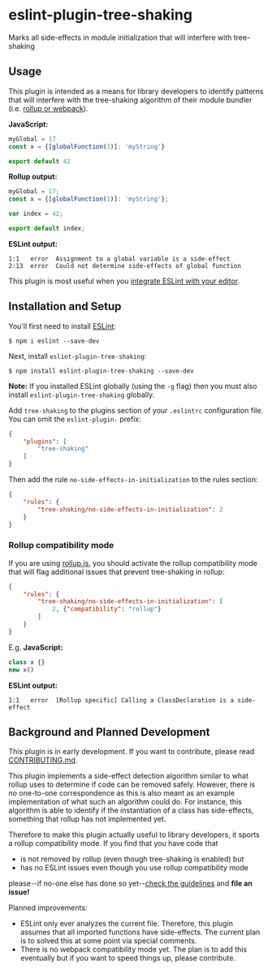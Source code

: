 # eslint-plugin-tree-shaking

Marks all side-effects in module initialization that will interfere with tree-shaking

## Usage

This plugin is intended as a means for library developers to identify patterns that will
interfere with the tree-shaking algorithm of their module bundler (i.e.
[rollup or webpack](https://medium.com/webpack/webpack-and-rollup-the-same-but-different-a41ad427058c)).

**JavaScript:**
```javascript
myGlobal = 17
const x = {[globalFunction(1)]: 'myString'}

export default 42
```

**Rollup output:**
```javascript
myGlobal = 17;
const x = {[globalFunction(1)]: 'myString'};

var index = 42;

export default index;
```

**ESLint output:**
```
1:1   error  Assignment to a global variable is a side-effect
2:13  error  Could not determine side-effects of global function
```

This plugin is most useful when you
[integrate ESLint with your editor](http://eslint.org/docs/user-guide/integrations).

## Installation and Setup

You'll first need to install [ESLint](http://eslint.org):

```
$ npm i eslint --save-dev
```

Next, install `eslint-plugin-tree-shaking`:

```
$ npm install eslint-plugin-tree-shaking --save-dev
```

**Note:** If you installed ESLint globally (using the `-g` flag) then you must also install `eslint-plugin-tree-shaking` globally.

Add `tree-shaking` to the plugins section of your `.eslintrc` configuration file. You can omit the `eslint-plugin-` prefix:
```json
{
    "plugins": [
        "tree-shaking"
    ]
}
```

Then add the rule `no-side-effects-in-initialization` to the rules section:
```json
{
    "rules": {
        "tree-shaking/no-side-effects-in-initialization": 2
    }
}
```

### Rollup compatibility mode

If you are using [rollup.js](https://rollupjs.org/), you should activate the rollup compatibility
mode that will flag additional issues that prevent tree-shaking in rollup:
```json
{
    "rules": {
        "tree-shaking/no-side-effects-in-initialization": [
            2, {"compatibility": "rollup"}
        ]
    }
}
```

E.g. **JavaScript:**
```javascript
class x {}
new x()
```

**ESLint output:**
```
1:1   error  [Rollup specific] Calling a ClassDeclaration is a side-effect
```

## Background and Planned Development

This plugin is in early development. If you want to contribute, please read
[CONTRIBUTING.md](./CONTRIBUTING.md).

This plugin implements a side-effect detection algorithm similar to what rollup uses to determine
if code can be removed safely. However, there is no one-to-one correspondence as this is also meant
as an example implementation of what such an algorithm could do. For instance, this algorithm is
able to identify if the instantiation of a class has side-effects, something that rollup has not
implemented yet.

Therefore to make this plugin actually useful to library developers, it sports a rollup
compatibility mode. If you find that you have code that
* is not removed by rollup (even though tree-shaking is enabled) but
* has no ESLint issues even though you use rollup compatibility mode

please--if no-one else has done so yet--[check the guidelines](./CONTRIBUTING.md) and **file an issue!**

Planned improvements:
* ESLint only ever analyzes the current file. Therefore, this plugin assumes that all imported
  functions have side-effects. The current plan is to solved this at some point via special
  comments.
* There is no webpack compatibility mode yet. The plan is to add this eventually but if you want
  to speed things up, please contribute.

